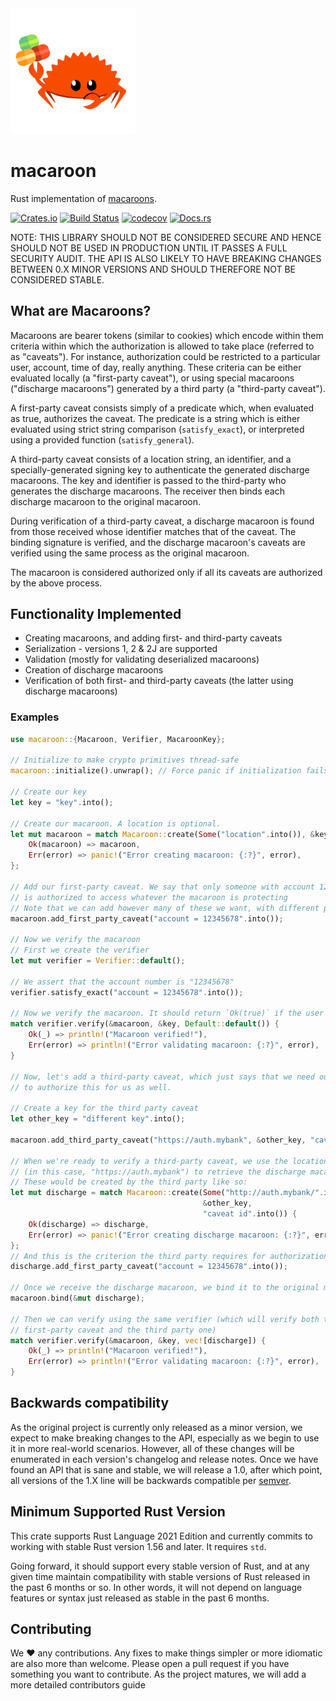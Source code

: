 <img src="ferris_macaroons_logo.svg" alt="Ferris holding French macaroons" width="200"/>

# macaroon

Rust implementation of
[macaroons](https://research.google.com/pubs/pub41892.html).

[![Crates.io](https://img.shields.io/crates/v/macaroon)](https://crates.io/crates/macaroon)
[![Build Status](https://github.com/macaroon-rs/macaroon/workflows/build_and_test/badge.svg?branch=main)](https://github.com/macaroon-rs/macaroon/actions)
[![codecov](https://codecov.io/gh/macaroon-rs/macaroon/branch/main/graph/badge.svg)](https://codecov.io/gh/macaroon-rs/macaroon)
[![Docs.rs](https://docs.rs/macaroon/badge.svg)](https://docs.rs/macaroon)

NOTE: THIS LIBRARY SHOULD NOT BE CONSIDERED SECURE AND HENCE SHOULD NOT BE USED IN PRODUCTION UNTIL IT PASSES A FULL SECURITY AUDIT. THE API IS ALSO LIKELY TO HAVE BREAKING CHANGES BETWEEN 0.X MINOR VERSIONS AND SHOULD THEREFORE NOT BE CONSIDERED STABLE.

## What are Macaroons?

Macaroons are bearer tokens (similar to cookies) which encode within them
criteria within which the authorization is allowed to take place (referred to as
"caveats"). For instance, authorization could be restricted to a particular
user, account, time of day, really anything. These criteria can be either
evaluated locally (a "first-party caveat"), or using special macaroons
("discharge macaroons") generated by a third party (a "third-party caveat").

A first-party caveat consists simply of a predicate which, when evaluated as
true, authorizes the caveat. The predicate is a string which is either evaluated
using strict string comparison (`satisfy_exact`), or interpreted using a
provided function (`satisfy_general`).

A third-party caveat consists of a location string, an identifier, and a
specially-generated signing key to authenticate the generated discharge
macaroons. The key and identifier is passed to the third-party who generates the
discharge macaroons. The receiver then binds each discharge macaroon to the
original macaroon.

During verification of a third-party caveat, a discharge macaroon is found from
those received whose identifier matches that of the caveat. The binding
signature is verified, and the discharge macaroon's caveats are verified using
the same process as the original macaroon.

The macaroon is considered authorized only if all its caveats are authorized by
the above process.

## Functionality Implemented

- Creating macaroons, and adding first- and third-party caveats
- Serialization - versions 1, 2 & 2J are supported
- Validation (mostly for validating deserialized macaroons)
- Creation of discharge macaroons
- Verification of both first- and third-party caveats (the latter using
  discharge macaroons)

### Examples

```rust
use macaroon::{Macaroon, Verifier, MacaroonKey};

// Initialize to make crypto primitives thread-safe
macaroon::initialize().unwrap(); // Force panic if initialization fails

// Create our key
let key = "key".into();

// Create our macaroon. A location is optional.
let mut macaroon = match Macaroon::create(Some("location".into()), &key, "id".into()) {
    Ok(macaroon) => macaroon,
    Err(error) => panic!("Error creating macaroon: {:?}", error),
};

// Add our first-party caveat. We say that only someone with account 12345678
// is authorized to access whatever the macaroon is protecting
// Note that we can add however many of these we want, with different predicates
macaroon.add_first_party_caveat("account = 12345678".into());

// Now we verify the macaroon
// First we create the verifier
let mut verifier = Verifier::default();

// We assert that the account number is "12345678"
verifier.satisfy_exact("account = 12345678".into());

// Now we verify the macaroon. It should return `Ok(true)` if the user is authorized
match verifier.verify(&macaroon, &key, Default::default()) {
    Ok(_) => println!("Macaroon verified!"),
    Err(error) => println!("Error validating macaroon: {:?}", error),
}

// Now, let's add a third-party caveat, which just says that we need our third party
// to authorize this for us as well.

// Create a key for the third party caveat
let other_key = "different key".into();

macaroon.add_third_party_caveat("https://auth.mybank", &other_key, "caveat id".into());

// When we're ready to verify a third-party caveat, we use the location
// (in this case, "https://auth.mybank") to retrieve the discharge macaroons we use to verify.
// These would be created by the third party like so:
let mut discharge = match Macaroon::create(Some("http://auth.mybank/".into()),
                                           &other_key,
                                           "caveat id".into()) {
    Ok(discharge) => discharge,
    Err(error) => panic!("Error creating discharge macaroon: {:?}", error),
};
// And this is the criterion the third party requires for authorization
discharge.add_first_party_caveat("account = 12345678".into());

// Once we receive the discharge macaroon, we bind it to the original macaroon
macaroon.bind(&mut discharge);

// Then we can verify using the same verifier (which will verify both the existing
// first-party caveat and the third party one)
match verifier.verify(&macaroon, &key, vec![discharge]) {
    Ok(_) => println!("Macaroon verified!"),
    Err(error) => println!("Error validating macaroon: {:?}", error),
}
```

## Backwards compatibility

As the original project is currently only released as a minor version, we expect to make
breaking changes to the API, especially as we begin to use it in more real-world
scenarios. However, all of these changes will be enumerated in each version's
changelog and release notes. Once we have found an API that is sane and stable,
we will release a 1.0, after which point, all versions of the 1.X line will be
backwards compatible per [semver](https://semver.org).

## Minimum Supported Rust Version

This crate supports Rust Language 2021 Edition and currently commits to working
with stable Rust version 1.56 and later. It requires `std`.

Going forward, it should support every stable version of Rust, and at any given
time maintain compatibility with stable versions of Rust released in the past 6
months or so.  In other words, it will not depend on language features or
syntax just released as stable in the past 6 months.

## Contributing

We :heart: any contributions. Any fixes to make things simpler or more idiomatic
are also more than welcome. Please open a pull request if you have something you
want to contribute. As the project matures, we will add a more detailed
contributors guide
